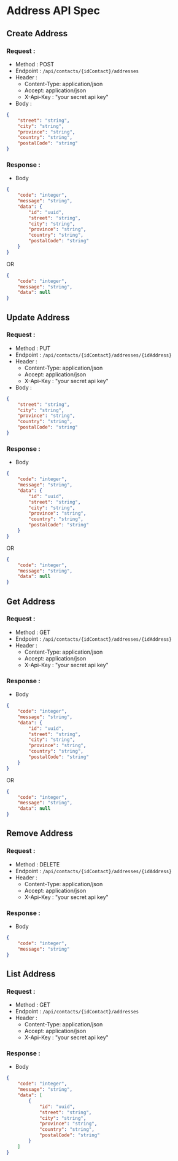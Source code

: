 # Address API Spec

## Create Address

### Request :
- Method : POST
- Endpoint : `/api/contacts/{idContact}/addresses`
- Header :
	- Content-Type: application/json
	- Accept: application/json
    - X-Api-Key : "your secret api key"
- Body :
```json
{
    "street": "string",
    "city": "string",
    "province": "string",
    "country": "string",
    "postalCode": "string"
}
```
### Response :
- Body
```json
{
    "code": "integer",
    "message": "string",
    "data": {
        "id": "uuid",
        "street": "string",
        "city": "string",
        "province": "string",
        "country": "string",
        "postalCode": "string"
    }
}
```
OR
```json
{
    "code": "integer",
    "message": "string",
    "data": null
}
```

## Update Address

### Request :
- Method : PUT
- Endpoint : `/api/contacts/{idContact}/addresses/{idAddress}`
- Header :
	- Content-Type: application/json
	- Accept: application/json
    - X-Api-Key : "your secret api key"
- Body :
```json
{
    "street": "string",
    "city": "string",
    "province": "string",
    "country": "string",
    "postalCode": "string"
}
```
### Response :
- Body
```json
{
    "code": "integer",
    "message": "string",
    "data": {
        "id": "uuid",
        "street": "string",
        "city": "string",
        "province": "string",
        "country": "string",
        "postalCode": "string"
    }
}
```
OR
```json
{
    "code": "integer",
    "message": "string",
    "data": null
}
```

## Get Address

### Request :
- Method : GET
- Endpoint : `/api/contacts/{idContact}/addresses/{idAddress}`
- Header :
	- Content-Type: application/json
	- Accept: application/json
    - X-Api-Key : "your secret api key"
### Response :
- Body
```json
{
    "code": "integer",
    "message": "string",
    "data": {
        "id": "uuid",
        "street": "string",
        "city": "string",
        "province": "string",
        "country": "string",
        "postalCode": "string"
    }
}
```
OR
```json
{
    "code": "integer",
    "message": "string",
    "data": null
}
```

## Remove Address

### Request :
- Method : DELETE
- Endpoint : `/api/contacts/{idContact}/addresses/{idAddress}`
- Header :
	- Content-Type: application/json
	- Accept: application/json
    - X-Api-Key : "your secret api key"
### Response :
- Body
```json
{
    "code": "integer",
    "message": "string"
}
```

## List Address

### Request :
- Method : GET
- Endpoint : `/api/contacts/{idContact}/addresses`
- Header :
	- Content-Type: application/json
	- Accept: application/json
    - X-Api-Key : "your secret api key"
### Response :
- Body
```json
{
    "code": "integer",
    "message": "string",
    "data": [
        {
            "id": "uuid",
            "street": "string",
            "city": "string",
            "province": "string",
            "country": "string",
            "postalCode": "string"
        }
    ]
}
